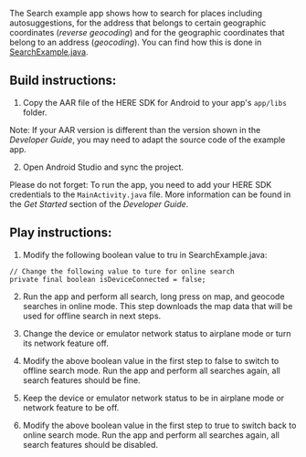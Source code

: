 The Search example app shows how to search for places including autosuggestions, for the address that belongs to certain geographic coordinates (_reverse geocoding_) and for the geographic coordinates that belong to an address (_geocoding_). You can find how this is done in [SearchExample.java](app/src/main/java/com/here/search/SearchExample.java).

Build instructions:
-------------------

1) Copy the AAR file of the HERE SDK for Android to your app's `app/libs` folder.

Note: If your AAR version is different than the version shown in the _Developer Guide_, you may need to adapt the source code of the example app.

2) Open Android Studio and sync the project.

Please do not forget: To run the app, you need to add your HERE SDK credentials to the `MainActivity.java` file. More information can be found in the _Get Started_ section of the _Developer Guide_.

Play instructions:
-------------------

1. Modify the following boolean value to tru in SearchExample.java:
```
// Change the following value to ture for online search
private final boolean isDeviceConnected = false;
```

2. Run the app and perform all search, long press on map, and geocode searches in online mode.
This step downloads the map data that will be used for offline search in next steps.

3. Change the device or emulator network status to airplane mode or turn its network feature off.

4. Modify the above boolean value in the first step to false to switch to offline search mode.
Run the app and perform all searches again, all search features should be fine.

5. Keep the device or emulator network status to be in airplane mode or network feature to be off.

6. Modify the above boolean value in the first step to true to switch back to online search mode.
Run the app and perform all searches again, all search features should be disabled.
